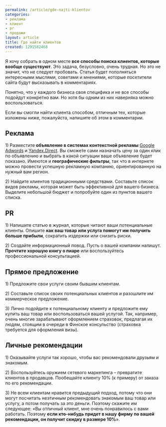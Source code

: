 ```yaml
---
permalink: /article/gde-najti-klientov
categories:
- реклама
- клиент
- pr
- продажи
layout: article
title: Где найти клиентов
created: 1291582468
---
```

<p>Я хочу собрать в одном месте <strong>все способы поиска клиентов, которые вообще существуют</strong>. Это задача, безусловно, очень трудная. Но это не значит, что не следует пробовать. Статья будет пополняться интересными мыслями, советами и мнениями, которые посетители сайта будут высказывать в комментариях.</p>
<!--break-->
<p>Понятно, что у каждого бизнеса своя специфика и не все способы подойдут конкретно вам. Но хотя бы одним из них наверняка можно воспользоваться.</p>

<p>Если вы смогли найти клиента способом, отличным тех, которые изложены ниже, пожалуйста, напишите об этом в комментарии. </p>

<h2>Реклама</h2>


<p>1) Разместите <strong>объявление в системах контекстной рекламы</strong> <a href="http://adwords.google.com">Google Adwords</a> и <a href="http://direct.yandex.ru/">Yandex.Direct</a>. Вы сможете сами назначать цену за один клик по объявлению и выбрать в какой ситуации ваше объявление будет показано. Имеются и <strong>географические фильтры</strong>, так что в интернете можно провести успешную рекламную компанию, ориентированную на нужный вам регион.</p>

<p>2) Найдите клиентов традиционными средствами. Составьте список видов рекламы, которая может быть эффективной для вашего бизнеса. Выделите небольшой бюджет и попробуйте один из пунктов вашего списка. </p>

<h2>PR</h2>

<p>1) Напишите статью в журнал, которые читают ваши потенциальные клиенты. Опишите <strong>как ваш товар или услуга помогут им получить больше прибыли</strong>, сократить издержки или снизить риски. </p>

<p>2) Создайте информационный повод. Пусть о вашей компании напишут. <strong>Прочтите хорошую книгу о пиаре</strong> или воспользуйтесь профессиональной консультацией.</p>

<h2>Прямое предложение</h2>

<p>1) Предложите свои услуги своим бывшим клиентам.</p>

<p>2) Составьте список своих потенциальных клиентов и разошлите им коммерческое предложение.</p>

<p>3) Лично подойдите к потенциальному клиенту и предложите ему купить ваш товар или воспользоваться вашей услугой. Так, например, очень многие зарабатывают оформлением страховок, предлагая их людям, стоящим в очереди в Финское консульство (страховка требуется для оформления визы).</p>

<h2>Личные рекомендации</h2>

<p>1) Оказывайте услуги так хорошо, чтобы вас рекомендовали друзьям и знакомым. </p>

<p>2) Воспользуйтесь оружием сетевого маркетинга – превратите клиентов в продавцов. Пообещайте клиенту 10% (к примеру) от заказа по его рекомендации.</p>

<p>3) Не всем клиентам нравится предыдущий подход, потому что они могут посчитать неэтичным рекомендовать знакомым ваш товар или услугу, а потом получать за это деньги. Поэтому скажите им следующее: «Вы отличный клиент, мне очень понравилось с вами работать. Поэтому <strong>если кто-нибудь придет в нашу фирму по вашей рекомендации, он получит скидку в размере 10%</strong>».</p>
